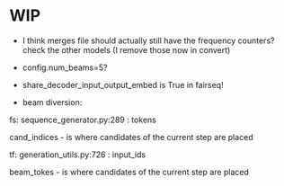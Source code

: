 # WIP

- I think merges file should actually still have the frequency counters? check the other models (I remove those now in convert)

- config.num_beams=5?

- share_decoder_input_output_embed is True in fairseq!


- beam diversion:


fs: sequence_generator.py:289 : tokens

cand_indices - is where candidates of the current step are placed

tf: generation_utils.py:726 : input_ids

beam_tokes - is where candidates of the current step are placed
